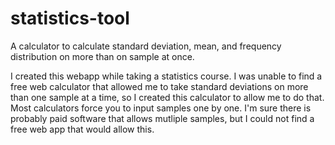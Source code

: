 # statistics-tool
A calculator to calculate standard deviation, mean, and frequency distribution on more than on sample at once.

I created this webapp while taking a statistics course. I was unable to find a free web calculator that allowed me to take standard deviations
on more than one sample at a time, so I created this calculator to allow me to do that. Most calculators force you to input samples one by one.
I'm sure there is probably paid software that allows mutliple samples, but I could not find a free web app that would allow this.
